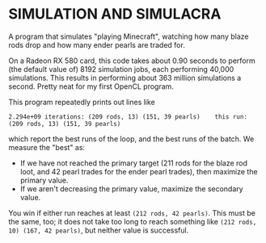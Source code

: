 # SIMULATION AND SIMULACRA

A program that simulates "playing Minecraft", watching how many blaze rods drop
and how many ender pearls are traded for.

On a Radeon RX 580 card, this code takes about 0.90 seconds to perform 
(the default value of) 8192 simulation jobs, each performing 40,000 simulations.
This results in performing about 363 million simulations a second. Pretty neat
for my first OpenCL program.

This program repeatedly prints out lines like

```
2.294e+09 iterations: (209 rods, 13) (151, 39 pearls)    this run: (209 rods, 13) (151, 39 pearls)
```

which report the best runs of the loop, and the best runs of the batch. We 
measure the "best" as:

- If we have not reached the primary target (211 rods for the blaze rod loot,
  and 42 pearl trades for the ender pearl trades), then maximize the primary
  value.
- If we aren't decreasing the primary value, maximize the secondary value.

You win if either run reaches at least `(212 rods, 42 pearls)`. This must
be the same, too; it does not take too long to reach something like
`(212 rods, 10) (167, 42 pearls)`, but neither value is successful.

